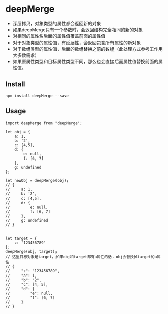 # deepMerge

* 深层拷贝，对象类型的属性都会返回新的对象
* 如果deepMerge只有一个参数时，会返回结构完全相同的新的对象
* 对相同的属性名后面的属性值覆盖前面的属性值
* 对于对象类型的属性值，有延展性，会返回包含所有属性的新对象
* 对于数组类型的属性值，后面的数组替换之前的数组（此处理方式参考工作用大多数需求）
* 如果原属性类型和目标属性类型不同，那么也会直接后面属性值替换前面的属性值。

## Install
`npm install deepMerge --save`

## Usage
```
import deepMerge from 'deepMerge';

let obj = {
    a: 1,
    b: '2',
    c: [4,5],
    d: {
        e: null,
        f: [6, 7]
    },
    g: undefined
};

let newObj = deepMerge(obj);
// {
//     a: 1,
//     b: '2',
//     c: [4,5],
//     d: {
//         e: null,
//         f: [6, 7]
//     },
//     g: undefined
// }


let target = {
    z: '123456789'
};
deepMerge(obj, target);
// 这里目标对象是target，如果obj和target都有a属性的话，obj会替换掉target的a属性
// {
//     "z": "123456789",
//     "a": 1,
//     "b": "2",
//     "c": [4, 5],
//     "d": {
//         "e": null,
//         "f": [6, 7]
//     }
// }
```
